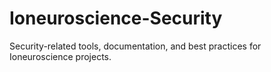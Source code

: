# Ioneuroscience-Security
Security-related tools, documentation, and best practices for Ioneuroscience projects.
